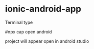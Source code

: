 # ionic-android-app


Terminal type 

#npx cap open android

project will appear open in android studio
